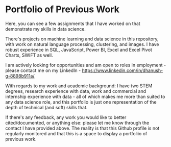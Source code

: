 # Portfolio of Previous Work
Here, you can see a few assignments that I have worked on that demonstrate my skills in data science. 

There's projects on machine learning and data science in this repository, with work on natural language processing, clustering, and images. I have robust experience in SQL, JavaScript, Power BI, Excel and Excel Pivot Charts, SWIFT as well. 

I am actively looking for opportunities and am open to roles in employment - please contact me on my LinkedIn - https://www.linkedin.com/in/dhanush-g-8898b911a/

With regards to my work and academic background: I have two STEM degrees, research experience with data, work and commercial and internship experience with data - all of which makes me more than suited to any data science role, and this portfolio is just one representation of the depth of technical (and soft) skills that. 

If there's any feedback, any work you would like to better cited/documented, or anything else: please let me know through the contact I have provided above. The reality is that this Github profile is not regularly monitored and that this is a space to display a portfoliio of previous work. 

